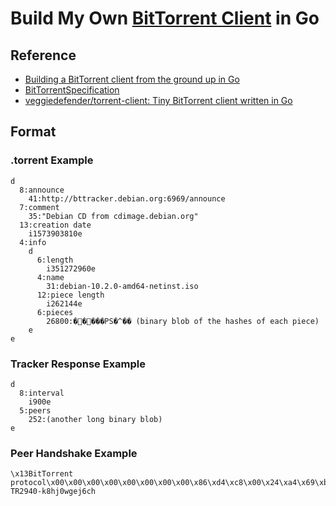 # Build My Own [BitTorrent Client](https://github.com/codecrafters-io/build-your-own-x?tab=readme-ov-file#build-your-own-bittorrent-client) in Go 

## Reference

- [Building a BitTorrent client from the ground up in Go](https://blog.jse.li/posts/torrent/)
- [BitTorrentSpecification](https://wiki.theory.org/BitTorrentSpecification)
- [veggiedefender/torrent-client: Tiny BitTorrent client written in Go](https://github.com/veggiedefender/torrent-client)

## Format 

### .torrent Example 

```
d
  8:announce
    41:http://bttracker.debian.org:6969/announce
  7:comment
    35:"Debian CD from cdimage.debian.org"
  13:creation date
    i1573903810e
  4:info
    d
      6:length
        i351272960e
      4:name
        31:debian-10.2.0-amd64-netinst.iso
      12:piece length
        i262144e
      6:pieces
        26800:�����PS�^�� (binary blob of the hashes of each piece)
    e
e
```

### Tracker Response Example 

```
d
  8:interval
    i900e
  5:peers
    252:(another long binary blob)
e
```

### Peer Handshake Example 

```
\x13BitTorrent protocol\x00\x00\x00\x00\x00\x00\x00\x00\x86\xd4\xc8\x00\x24\xa4\x69\xbe\x4c\x50\xbc\x5a\x10\x2c\xf7\x17\x80\x31\x00\x74-TR2940-k8hj0wgej6ch
```

